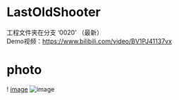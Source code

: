 # LastOldShooter
工程文件夹在分支 ‘0020’ （最新）\
Demo视频：https://www.bilibili.com/video/BV1PJ41137vx

# photo 
! [image](https://github.com/chunchuna/LastOldShooter/blob/master/Demo/a.gif)
![image](https://github.com/chunchuna/LastOldShooter/blob/master/Demo/b.png)
